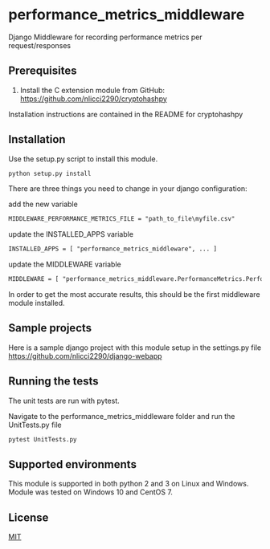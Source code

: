 # performance_metrics_middleware
Django Middleware for recording performance metrics per request/responses

## Prerequisites
1. Install the C extension module from GitHub:
https://github.com/nlicci2290/cryptohashpy

Installation instructions are contained in the README for cryptohashpy

## Installation
Use the setup.py script to install this module.

```bash
python setup.py install
```

There are three things you need to change in your django configuration:

add the new variable
```txt
MIDDLEWARE_PERFORMANCE_METRICS_FILE = "path_to_file\myfile.csv"
```
update the INSTALLED_APPS variable
```txt
INSTALLED_APPS = [ "performance_metrics_middleware", ... ]
```
update the MIDDLEWARE variable
```txt
MIDDLEWARE = [ "performance_metrics_middleware.PerformanceMetrics.PerformanceMetricsMiddleware", ... ]
```
In order to get the most accurate results, this should be the first middleware module installed.

## Sample projects
Here is a sample django project with this module setup in the settings.py file
https://github.com/nlicci2290/django-webapp

## Running the tests
The unit tests are run with pytest.

Navigate to the performance_metrics_middleware folder and run the UnitTests.py file
```bash
pytest UnitTests.py
```

## Supported environments
This module is supported in both python 2 and 3 on Linux and Windows. 
Module was tested on Windows 10 and CentOS 7.

## License
[MIT](https://choosealicense.com/licenses/mit/)
